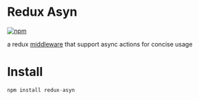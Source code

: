 # Redux Asyn

[![npm](https://img.shields.io/badge/npm-v1.2.0-blue.svg)](https://www.npmjs.com/package/redux-asyn)

a redux [middleware](http://redux.js.org/docs/advanced/Middleware.html) that support async actions for concise usage

# Install

```js
npm install redux-asyn 
```

